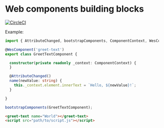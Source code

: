 Web components building blocks
==============================

[![CircleCI](https://circleci.com/gh/wesib/wesib.svg?style=shield)](https://circleci.com/gh/wesib/wesib)

Example:
```TypeScript
import { AttributeChanged, bootstrapComponents, ComponentContext, WesComponent } from '@wesib/wesib';

@WesComponent('greet-text')
export class GreetTextComponent {

  constructor(private readonly _context: ComponentContext) {
  }

  @AttributeChanged()
  name(newValue: string) {
    this._context.element.innerText = `Hello, ${newValue}!`;
  }

}

bootstrapComponents(GreetTextComponent);
```

```HTML
<greet-text name="World"></greet-text> 
<script src="path/to/script.js"></script>
```
